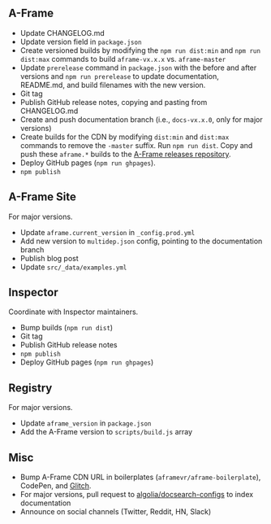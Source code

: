 ## A-Frame

- Update CHANGELOG.md
- Update version field in `package.json`
- Create versioned builds by modifying the `npm run dist:min` and `npm run dist:max` commands to build `aframe-vx.x.x` vs. `aframe-master`
- Update `prerelease` command in `package.json` with the before and after versions and `npm run prerelease` to update documentation, README.md, and build filenames with the new version.
- Git tag
- Publish GitHub release notes, copying and pasting from CHANGELOG.md
- Create and push documentation branch (i.e., `docs-vx.x.0`, only for major versions)
- Create builds for the CDN by modifying `dist:min` and `dist:max` commands to remove the `-master` suffix. Run `npm run dist`. Copy and push these `aframe.*` builds to the [A-Frame releases repository](https://github.com/aframevr/releases).
- Deploy GitHub pages (`npm run ghpages`).
- `npm publish`

## A-Frame Site

For major versions.

- Update `aframe.current_version` in `_config.prod.yml`
- Add new version to `multidep.json` config, pointing to the documentation branch
- Publish blog post
- Update `src/_data/examples.yml`

## Inspector

Coordinate with Inspector maintainers.

- Bump builds (`npm run dist`)
- Git tag
- Publish GitHub release notes
- `npm publish`
- Deploy GitHub pages (`npm run ghpages`)

## Registry

 For major versions.

- Update `aframe_version` in `package.json`
- Add the A-Frame version to `scripts/build.js` array

## Misc

- Bump A-Frame CDN URL in boilerplates (`aframevr/aframe-boilerplate`), CodePen, and [Glitch](https://glitch.com/~aframe/).
- For major versions, pull request to [algolia/docsearch-configs](https://github.com/algolia/docsearch-configs/blob/master/configs/aframe.json) to index documentation
- Announce on social channels (Twitter, Reddit, HN, Slack)
